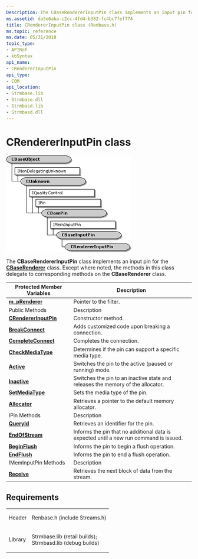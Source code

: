 ```yaml
---
Description: The CBaseRendererInputPin class implements an input pin for the CBaseRenderer class. Except where noted, the methods in this class delegate to corresponding methods on the CBaseRenderer class.
ms.assetid: da3e6aba-c2cc-4fd4-b382-fc4bc7fef774
title: CRendererInputPin class (Renbase.h)
ms.topic: reference
ms.date: 05/31/2018
topic_type: 
- APIRef
- kbSyntax
api_name: 
- CRendererInputPin
api_type: 
- COM
api_location: 
- Strmbase.lib
- Strmbase.dll
- Strmbasd.lib
- Strmbasd.dll
---
```


# CRendererInputPin class

![crendererinput pin class hierarchy](images/rbase01.png)

The **CBaseRendererInputPin** class implements an input pin for the [**CBaseRenderer**](cbaserenderer.md) class. Except where noted, the methods in this class delegate to corresponding methods on the **CBaseRenderer** class.



| Protected Member Variables                                       | Description                                                                            |
|------------------------------------------------------------------|----------------------------------------------------------------------------------------|
| [**m\_pRenderer**](crendererinputpin-m-prenderer.md)            | Pointer to the filter.                                                                 |
| Public Methods                                                   | Description                                                                            |
| [**CRendererInputPin**](crendererinputpin-crendererinputpin.md) | Constructor method.                                                                    |
| [**BreakConnect**](crendererinputpin-breakconnect.md)           | Adds customized code upon breaking a connection.                                       |
| [**CompleteConnect**](crendererinputpin-completeconnect.md)     | Completes the connection.                                                              |
| [**CheckMediaType**](crendererinputpin-checkmediatype.md)       | Determines if the pin can support a specific media type.                               |
| [**Active**](crendererinputpin-active.md)                       | Switches the pin to the active (paused or running) mode.                               |
| [**Inactive**](crendererinputpin-inactive.md)                   | Switches the pin to an inactive state and releases the memory of the allocator.        |
| [**SetMediaType**](crendererinputpin-setmediatype.md)           | Sets the media type of the pin.                                                        |
| [**Allocator**](crendererinputpin-allocator.md)                 | Retrieves a pointer to the default memory allocator.                                   |
| IPin Methods                                                     | Description                                                                            |
| [**QueryId**](crendererinputpin-queryid.md)                     | Retrieves an identifier for the pin.                                                   |
| [**EndOfStream**](crendererinputpin-endofstream.md)             | Informs the pin that no additional data is expected until a new run command is issued. |
| [**BeginFlush**](crendererinputpin-beginflush.md)               | Informs the pin to begin a flush operation.                                            |
| [**EndFlush**](crendererinputpin-endflush.md)                   | Informs the pin to end a flush operation.                                              |
| IMemInputPin Methods                                             | Description                                                                            |
| [**Receive**](crendererinputpin-receive.md)                     | Retrieves the next block of data from the stream.                                      |



 

## Requirements



|                    |                                                                                                                                                                                            |
|--------------------|--------------------------------------------------------------------------------------------------------------------------------------------------------------------------------------------|
| Header<br/>  | <dl> <dt>Renbase.h (include Streams.h)</dt> </dl>                                                                                   |
| Library<br/> | <dl> <dt>Strmbase.lib (retail builds); </dt> <dt>Strmbasd.lib (debug builds)</dt> </dl> |



 

 




